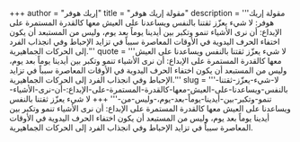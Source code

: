 +++
author = "إريك هوفر"
title = "مقولة إريك هوفر"
description = '''مقولة إريك هوفر: لا شيء يعزّز ثقتنا بالنفس ويساعدنا على العيش معها كالقدرة المستمرة على الإبداع: أن نرى الأشياء تنمو وتكبر بين أيدينا يوماً بعد يوم، وليس من المستبعد أن يكون اختفاء الحرف اليدوية في الأوقات المعاصرة سبباً في تزايد الإحباط وفي انجذاب الفرد إلى الحركات الجماهيرية.'''
quote = '''لا شيء يعزّز ثقتنا بالنفس ويساعدنا على العيش معها كالقدرة المستمرة على الإبداع: أن نرى الأشياء تنمو وتكبر بين أيدينا يوماً بعد يوم، وليس من المستبعد أن يكون اختفاء الحرف اليدوية في الأوقات المعاصرة سبباً في تزايد الإحباط وفي انجذاب الفرد إلى الحركات الجماهيرية.'''
slug = '''لا-شيء-يعزّز-ثقتنا-بالنفس-ويساعدنا-على-العيش-معها-كالقدرة-المستمرة-على-الإبداع:-أن-نرى-الأشياء-تنمو-وتكبر-بين-أيدينا-يوماً-بعد-يوم،-وليس-من-'''
+++
لا شيء يعزّز ثقتنا بالنفس ويساعدنا على العيش معها كالقدرة المستمرة على الإبداع: أن نرى الأشياء تنمو وتكبر بين أيدينا يوماً بعد يوم، وليس من المستبعد أن يكون اختفاء الحرف اليدوية في الأوقات المعاصرة سبباً في تزايد الإحباط وفي انجذاب الفرد إلى الحركات الجماهيرية.
